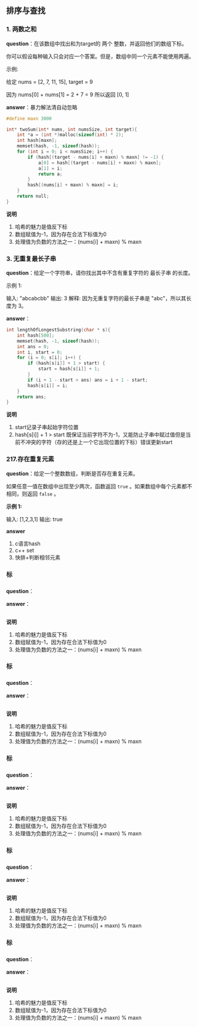 ## 排序与查找

### 1. 两数之和

**question**：在该数组中找出和为target的 两个 整数，并返回他们的数组下标。

你可以假设每种输入只会对应一个答案。但是，数组中同一个元素不能使用两遍。

示例:

给定 nums = [2, 7, 11, 15], target = 9

因为 nums[0] + nums[1] = 2 + 7 = 9
所以返回 [0, 1]



**answer**：暴力解法清自动忽略

```c
#define maxn 3000

int* twoSum(int* nums, int numsSize, int target){
    int *a = (int *)malloc(sizeof(int) * 2);
    int hash[maxn];
    memset(hash, -1, sizeof(hash));
    for (int i = 0; i < numsSize; i++) {
        if (hash[(target - nums[i] + maxn) % maxn] != -1) {
            a[0] = hash[(target - nums[i] + maxn) % maxn];
            a[1] = i;
            return a;
        }
        hash[(nums[i] + maxn) % maxn] = i;
    }
    return null;
}
```



**说明**

1. 哈希的魅力是值反下标
2. 数组赋值为-1，因为存在合法下标值为0
3. 处理值为负数的方法之一：(nums[i] + maxn) % maxn





### 3. 无重复最长子串

**question**：给定一个字符串，请你找出其中不含有重复字符的 最长子串 的长度。

示例 1:

输入: "abcabcbb"
输出: 3 
解释: 因为无重复字符的最长子串是 "abc"，所以其长度为 3。



**answer**：

```c
int lengthOfLongestSubstring(char * s){
    int hash[500];
    memset(hash, -1, sizeof(hash));
    int ans = 0;
    int i, start = 0;
    for (i = 0; s[i]; i++) {
        if (hash[s[i]] + 1 > start) {
            start = hash[s[i]] + 1;
        }
        if (i + 1 - start > ans) ans = i + 1 - start;
        hash[s[i]] = i;
    }
    return ans;
}
```



**说明**

1. start记录子串起始字符位置
2. hash[s[i]] + 1 > start 既保证当前字符不为-1，又能防止子串中赋过值但是当前不冲突的字符（存的还是上一个它出现位置的下标）错误更新start





### 

###  217.存在重复元素

**question**：给定一个整数数组，判断是否存在重复元素。

如果任意一值在数组中出现至少两次，函数返回 `true` 。如果数组中每个元素都不相同，则返回 `false` 。

**示例 1:**

输入: [1,2,3,1]
输出: true



**answer**

1. c语言hash
2. c++ set
3. 快排+判断相邻元素



### 标

### 

**question**：



**answer**：

```c

```



**说明**

1. 哈希的魅力是值反下标
2. 数组赋值为-1，因为存在合法下标值为0
3. 处理值为负数的方法之一：(nums[i] + maxn) % maxn





### 标

### 

**question**：



**answer**：

```c

```



**说明**

1. 哈希的魅力是值反下标
2. 数组赋值为-1，因为存在合法下标值为0
3. 处理值为负数的方法之一：(nums[i] + maxn) % maxn





### 标

### 

**question**：



**answer**：

```c

```



**说明**

1. 哈希的魅力是值反下标
2. 数组赋值为-1，因为存在合法下标值为0
3. 处理值为负数的方法之一：(nums[i] + maxn) % maxn





### 标

### 

**question**：



**answer**：

```c

```



**说明**

1. 哈希的魅力是值反下标
2. 数组赋值为-1，因为存在合法下标值为0
3. 处理值为负数的方法之一：(nums[i] + maxn) % maxn



### 标

### 

**question**：



**answer**：

```c

```



**说明**

1. 哈希的魅力是值反下标
2. 数组赋值为-1，因为存在合法下标值为0
3. 处理值为负数的方法之一：(nums[i] + maxn) % maxn